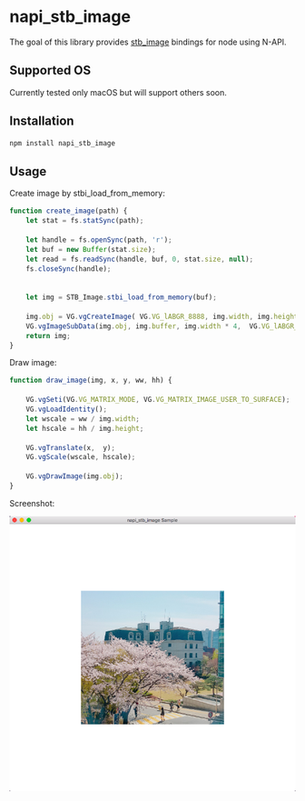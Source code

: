 # napi_stb_image

The goal of this library provides [stb_image](https://github.com/nothings/stb/blob/master/stb_image.h) bindings for node using N-API.  

## Supported OS
Currently tested only macOS but will support others soon.

## Installation

```javascript
npm install napi_stb_image
```

## Usage

Create image by stbi_load_from_memory:
```javascript
function create_image(path) {
    let stat = fs.statSync(path);

    let handle = fs.openSync(path, 'r');
    let buf = new Buffer(stat.size);
    let read = fs.readSync(handle, buf, 0, stat.size, null); 
    fs.closeSync(handle);


	let img = STB_Image.stbi_load_from_memory(buf);

    img.obj = VG.vgCreateImage( VG.VG_lABGR_8888, img.width, img.height, VG.VG_IMAGE_QUALITY_BETTER);
    VG.vgImageSubData(img.obj, img.buffer, img.width * 4,  VG.VG_lABGR_8888, 0, 0, img.width, img.height);
    return img;
}
```

Draw image:
```javascript
function draw_image(img, x, y, ww, hh) {
    
    VG.vgSeti(VG.VG_MATRIX_MODE, VG.VG_MATRIX_IMAGE_USER_TO_SURFACE);
    VG.vgLoadIdentity();
    let wscale = ww / img.width;
    let hscale = hh / img.height;
    
    VG.vgTranslate(x,  y);
    VG.vgScale(wscale, hscale);
    
    VG.vgDrawImage(img.obj);
}
```

Screenshot:

![EX_Image](./image/EX_Image.png)

